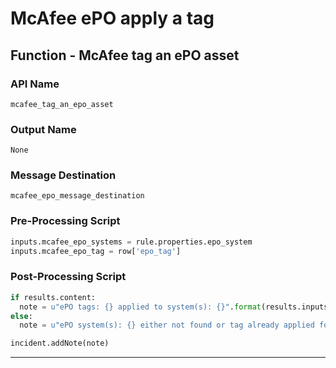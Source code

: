 <!--
    DO NOT MANUALLY EDIT THIS FILE
    THIS FILE IS AUTOMATICALLY GENERATED WITH resilient-sdk codegen
-->

# McAfee ePO apply a tag

## Function - McAfee tag an ePO asset

### API Name
`mcafee_tag_an_epo_asset`

### Output Name
`None`

### Message Destination
`mcafee_epo_message_destination`

### Pre-Processing Script
```python
inputs.mcafee_epo_systems = rule.properties.epo_system
inputs.mcafee_epo_tag = row['epo_tag']
```

### Post-Processing Script
```python
if results.content:
  note = u"ePO tags: {} applied to system(s): {}".format(results.inputs['mcafee_epo_tag'], results.inputs['mcafee_epo_systems'])
else:
  note = u"ePO system(s): {} either not found or tag already applied for tags: {}".format(results.inputs['mcafee_epo_systems'], results.inputs['mcafee_epo_tag'])

incident.addNote(note)
```

---

